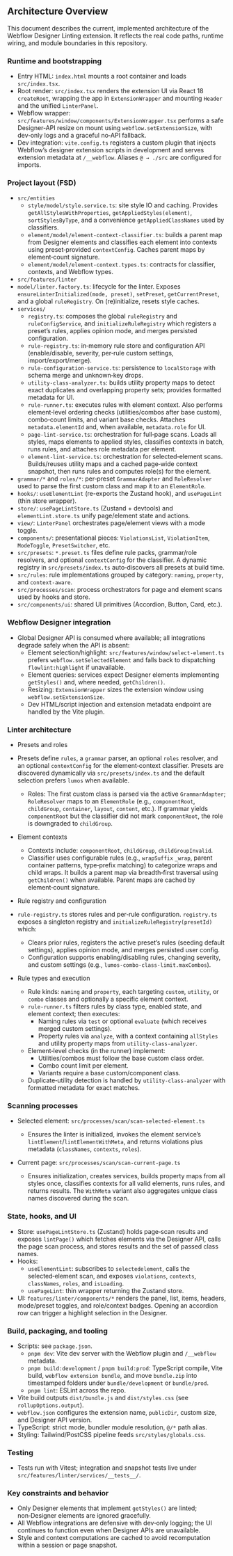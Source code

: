 ## Architecture Overview

This document describes the current, implemented architecture of the Webflow Designer Linting extension. It reflects the real code paths, runtime wiring, and module boundaries in this repository.

### Runtime and bootstrapping

- Entry HTML: `index.html` mounts a root container and loads `src/index.tsx`.
- Root render: `src/index.tsx` renders the extension UI via React 18 `createRoot`, wrapping the app in `ExtensionWrapper` and mounting `Header` and the unified `LinterPanel`.
- Webflow wrapper: `src/features/window/components/ExtensionWrapper.tsx` performs a safe Designer‑API resize on mount using `webflow.setExtensionSize`, with dev‑only logs and a graceful no‑API fallback.
- Dev integration: `vite.config.ts` registers a custom plugin that injects Webflow’s designer extension scripts in development and serves extension metadata at `/__webflow`. Aliases `@ → ./src` are configured for imports.

### Project layout (FSD)

- `src/entities`
  - `style/model/style.service.ts`: site style IO and caching. Provides `getAllStylesWithProperties`, `getAppliedStyles(element)`, `sortStylesByType`, and a convenience `getAppliedClassNames` used by classifiers.
  - `element/model/element-context-classifier.ts`: builds a parent map from Designer elements and classifies each element into contexts using preset‑provided `contextConfig`. Caches parent maps by element‑count signature.
  - `element/model/element-context.types.ts`: contracts for classifier, contexts, and Webflow types.
- `src/features/linter`
- `model/linter.factory.ts`: lifecycle for the linter. Exposes `ensureLinterInitialized(mode, preset)`, `setPreset`, `getCurrentPreset`, and a global `ruleRegistry`. On (re)initialize, resets style caches.
- `services/`
  - `registry.ts`: composes the global `ruleRegistry` and `ruleConfigService`, and `initializeRuleRegistry` which registers a preset’s rules, applies opinion mode, and merges persisted configuration.
  - `rule-registry.ts`: in‑memory rule store and configuration API (enable/disable, severity, per‑rule custom settings, import/export/merge).
  - `rule-configuration-service.ts`: persistence to `localStorage` with schema merge and unknown‑key drops.
  - `utility-class-analyzer.ts`: builds utility property maps to detect exact duplicates and overlapping property sets; provides formatted metadata for UI.
  - `rule-runner.ts`: executes rules with element context. Also performs element‑level ordering checks (utilities/combos after base custom), combo‑count limits, and variant base checks. Attaches `metadata.elementId` and, when available, `metadata.role` for UI.
  - `page-lint-service.ts`: orchestration for full‑page scans. Loads all styles, maps elements to applied styles, classifies contexts in batch, runs rules, and attaches role metadata per element.
  - `element-lint-service.ts`: orchestration for selected‑element scans. Builds/reuses utility maps and a cached page‑wide context snapshot, then runs rules and computes role(s) for the element.
- `grammar/*` and `roles/*`: per‑preset `GrammarAdapter` and `RoleResolver` used to parse the first custom class and map it to an `ElementRole`.
- `hooks/`: `useElementLint` (re-exports the Zustand hook), and `usePageLint` (thin store wrapper).
- `store/`: `usePageLintStore.ts` (Zustand + devtools) and `elementLint.store.ts` unify page/element state and actions.
- `view/`: `LinterPanel` orchestrates page/element views with a mode toggle.
- `components/`: presentational pieces: `ViolationsList`, `ViolationItem`, `ModeToggle`, `PresetSwitcher`, etc.
- `src/presets`: `*.preset.ts` files define rule packs, grammar/role resolvers, and optional `contextConfig` for the classifier. A dynamic registry in `src/presets/index.ts` auto‑discovers all presets at build time.
- `src/rules`: rule implementations grouped by category: `naming`, `property`, and `context-aware`.
- `src/processes/scan`: process orchestrators for page and element scans used by hooks and store.
- `src/components/ui`: shared UI primitives (Accordion, Button, Card, etc.).

### Webflow Designer integration

- Global Designer API is consumed where available; all integrations degrade safely when the API is absent:
  - Element selection/highlight: `src/features/window/select-element.ts` prefers `webflow.setSelectedElement` and falls back to dispatching `flowlint:highlight` if unavailable.
  - Element queries: services expect Designer elements implementing `getStyles()` and, where needed, `getChildren()`.
  - Resizing: `ExtensionWrapper` sizes the extension window using `webflow.setExtensionSize`.
  - Dev HTML/script injection and extension metadata endpoint are handled by the Vite plugin.

### Linter architecture

- Presets and roles

- Presets define `rules`, a `grammar` parser, an optional `roles` resolver, and an optional `contextConfig` for the element‑context classifier. Presets are discovered dynamically via `src/presets/index.ts` and the default selection prefers `lumos` when available.

  - Roles: The first custom class is parsed via the active `GrammarAdapter`; `RoleResolver` maps to an `ElementRole` (e.g., `componentRoot`, `childGroup`, `container`, `layout`, `content`, etc.). If grammar yields `componentRoot` but the classifier did not mark `componentRoot`, the role is downgraded to `childGroup`.

- Element contexts

  - Contexts include: `componentRoot`, `childGroup`, `childGroupInvalid`.
  - Classifier uses configurable rules (e.g., `wrapSuffix` `_wrap`, parent container patterns, type‑prefix matching) to categorize wraps and child wraps. It builds a parent map via breadth‑first traversal using `getChildren()` when available. Parent maps are cached by element‑count signature.

- Rule registry and configuration

- `rule-registry.ts` stores rules and per‑rule configuration. `registry.ts` exposes a singleton registry and `initializeRuleRegistry(presetId)` which:

  - Clears prior rules, registers the active preset’s rules (seeding default settings), applies opinion mode, and merges persisted user config.
  - Configuration supports enabling/disabling rules, changing severity, and custom settings (e.g., `lumos-combo-class-limit.maxCombos`).

- Rule types and execution
  - Rule kinds: `naming` and `property`, each targeting `custom`, `utility`, or `combo` classes and optionally a specific element context.
  - `rule-runner.ts` filters rules by class type, enabled state, and element context; then executes:
    - Naming rules via `test` or optional `evaluate` (which receives merged custom settings).
    - Property rules via `analyze`, with a context containing `allStyles` and utility property maps from `utility-class-analyzer`.
  - Element‑level checks (in the runner) implement:
    - Utilities/combos must follow the base custom class order.
    - Combo count limit per element.
    - Variants require a base custom/component class.
  - Duplicate‑utility detection is handled by `utility-class-analyzer` with formatted metadata for exact matches.

### Scanning processes

- Selected element: `src/processes/scan/scan-selected-element.ts`

  - Ensures the linter is initialized, invokes the element service’s `lintElement`/`lintElementWithMeta`, and returns violations plus metadata (`classNames`, `contexts`, `roles`).

- Current page: `src/processes/scan/scan-current-page.ts`
  - Ensures initialization, creates services, builds property maps from all styles once, classifies contexts for all valid elements, runs rules, and returns results. The `WithMeta` variant also aggregates unique class names discovered during the scan.

### State, hooks, and UI

- Store: `usePageLintStore.ts` (Zustand) holds page‑scan results and exposes `lintPage()` which fetches elements via the Designer API, calls the page scan process, and stores results and the set of passed class names.
- Hooks:
  - `useElementLint`: subscribes to `selectedelement`, calls the selected‑element scan, and exposes `violations`, `contexts`, `classNames`, `roles`, and `isLoading`.
  - `usePageLint`: thin wrapper returning the Zustand store.
- UI: `features/linter/components/*` renders the panel, list, items, headers, mode/preset toggles, and role/context badges. Opening an accordion row can trigger a highlight selection in the Designer.

### Build, packaging, and tooling

- Scripts: see `package.json`.
  - `pnpm dev`: Vite dev server with the Webflow plugin and `/__webflow` metadata.
  - `pnpm build:development` / `pnpm build:prod`: TypeScript compile, Vite build, `webflow extension bundle`, and move `bundle.zip` into timestamped folders under `bundle/development` or `bundle/prod`.
  - `pnpm lint`: ESLint across the repo.
- Vite build outputs `dist/bundle.js` and `dist/styles.css` (see `rollupOptions.output`).
- `webflow.json` configures the extension name, `publicDir`, custom size, and Designer API version.
- TypeScript: strict mode, bundler module resolution, `@/*` path alias.
- Styling: Tailwind/PostCSS pipeline feeds `src/styles/globals.css`.

### Testing

- Tests run with Vitest; integration and snapshot tests live under `src/features/linter/services/__tests__/`.

### Key constraints and behavior

- Only Designer elements that implement `getStyles()` are linted; non‑Designer elements are ignored gracefully.
- All Webflow integrations are defensive with dev‑only logging; the UI continues to function even when Designer APIs are unavailable.
- Style and context computations are cached to avoid recomputation within a session or page snapshot.

